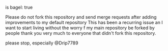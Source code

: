 is bagel: true

Please do not fork this repository and send merge requests after adding improvements to my default repository
This has been a recurring issue an I want to start living without the worry f my main repository be forked by people
thank you very much to everyone that didn't fork this repository.

please stop, especially @Drip7789
